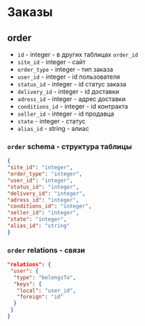 # Заказы
## order
- `id` - integer - в других таблицах `order_id`
- `site_id` - integer - сайт
- `order_type` - integer - тип заказа
- `user_id` - integer - id пользователя
- `status_id` - integer - id статус заказа
- `delivery_id` - integer - id доставки
- `adress_id` - integer - адрес доставки
- `conditions_id` - integer - id контракта
- `seller_id` - integer - id продавца
- `state` - integer - статус
- `alias_id` - string - алиас
### `order` schema - структура таблицы
```json
{
"site_id": "integer",
"order_type": "integer",
"user_id": "integer",
"status_id": "integer",
"delivery_id": "integer",
"adress_id": "integer",
"conditions_id": "integer",
"seller_id": "integer",
"state": "integer",
"alias_id": "string"
}
```
### `order` relations - связи
```json
"relations": {
 "user": {
  "type": "belongsTo",
  "keys": {
   "local": "user_id",
   "foreign": "id"
  }
 }
}
```
